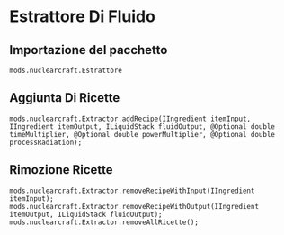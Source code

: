 # Estrattore Di Fluido

## Importazione del pacchetto
`mods.nuclearcraft.Estrattore`

## Aggiunta Di Ricette
```zenscript
mods.nuclearcraft.Extractor.addRecipe(IIngredient itemInput, IIngredient itemOutput, ILiquidStack fluidOutput, @Optional double timeMultiplier, @Optional double powerMultiplier, @Optional double processRadiation);
```

## Rimozione Ricette
```zenscript
mods.nuclearcraft.Extractor.removeRecipeWithInput(IIngredient itemInput);
mods.nuclearcraft.Extractor.removeRecipeWithOutput(IIngredient itemOutput, ILiquidStack fluidOutput);
mods.nuclearcraft.Extractor.removeAllRicette();
```